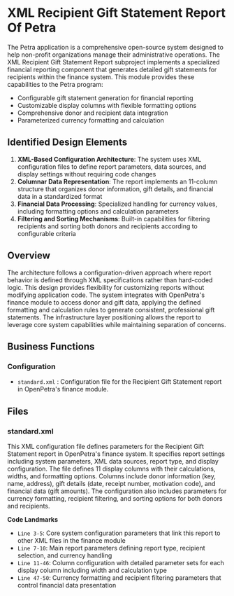 # XML Recipient Gift Statement Report Of Petra

The Petra application is a comprehensive open-source system designed to help non-profit organizations manage their administrative operations. The XML Recipient Gift Statement Report subproject implements a specialized financial reporting component that generates detailed gift statements for recipients within the finance system. This module provides these capabilities to the Petra program:

- Configurable gift statement generation for financial reporting
- Customizable display columns with flexible formatting options
- Comprehensive donor and recipient data integration
- Parameterized currency formatting and calculation

## Identified Design Elements

1. **XML-Based Configuration Architecture**: The system uses XML configuration files to define report parameters, data sources, and display settings without requiring code changes
2. **Columnar Data Representation**: The report implements an 11-column structure that organizes donor information, gift details, and financial data in a standardized format
3. **Financial Data Processing**: Specialized handling for currency values, including formatting options and calculation parameters
4. **Filtering and Sorting Mechanisms**: Built-in capabilities for filtering recipients and sorting both donors and recipients according to configurable criteria

## Overview
The architecture follows a configuration-driven approach where report behavior is defined through XML specifications rather than hard-coded logic. This design provides flexibility for customizing reports without modifying application code. The system integrates with OpenPetra's finance module to access donor and gift data, applying the defined formatting and calculation rules to generate consistent, professional gift statements. The infrastructure layer positioning allows the report to leverage core system capabilities while maintaining separation of concerns.

## Business Functions

### Configuration
- `standard.xml` : Configuration file for the Recipient Gift Statement report in OpenPetra's finance module.

## Files
### standard.xml

This XML configuration file defines parameters for the Recipient Gift Statement report in OpenPetra's finance system. It specifies report settings including system parameters, XML data sources, report type, and display configuration. The file defines 11 display columns with their calculations, widths, and formatting options. Columns include donor information (key, name, address), gift details (date, receipt number, motivation code), and financial data (gift amounts). The configuration also includes parameters for currency formatting, recipient filtering, and sorting options for both donors and recipients.

 **Code Landmarks**
- `Line 3-5`: Core system configuration parameters that link this report to other XML files in the finance module
- `Line 7-10`: Main report parameters defining report type, recipient selection, and currency handling
- `Line 11-46`: Column configuration with detailed parameter sets for each display column including width and calculation type
- `Line 47-50`: Currency formatting and recipient filtering parameters that control financial data presentation

[Generated by the Sage AI expert workbench: 2025-03-30 02:22:57  https://sage-tech.ai/workbench]: #